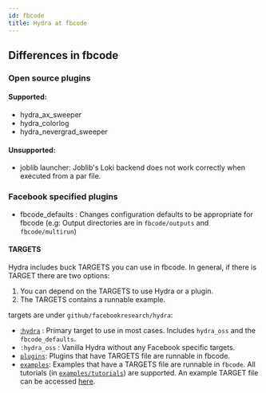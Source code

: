 ```yaml
---
id: fbcode
title: Hydra at fbcode
---
```


## Differences in fbcode

### Open source plugins
#### Supported:
 - hydra_ax_sweeper
 - hydra_colorlog
 - hydra_nevergrad_sweeper
 
#### Unsupported:
 - joblib launcher: Joblib's Loki backend does not work correctly when executed from a par file.

### Facebook specified plugins
 - fbcode_defaults : Changes configuration defaults to be appropriate for fbcode (e.g: Output directories are in `fbcode/outputs` and `fbcode/multirun`)

#### TARGETS
Hydra includes buck TARGETS you can use in fbcode. In general, if there is TARGET there are two options:
1. You can depend on the TARGETS to use Hydra or a plugin.
2. The TARGETS contains a runnable example.

targets are under `github/facebookresearch/hydra`:
- [:`hydra`](https://www.internalfb.com/intern/diffusion/FBS/browsedir/master/fbcode/github/facebookresearch/hydra) : Primary target to use in most cases. Includes `hydra_oss` and the `fbcode_defaults`.
- `:hydra_oss` : Vanilla Hydra without any Facebook specific targets.
- [`plugins`](https://www.internalfb.com/intern/diffusion/FBS/browsedir/master/fbcode/github/facebookresearch/hydra/plugins): Plugins that have TARGETS file are runnable in fbcode.
- [`examples`](https://www.internalfb.com/intern/diffusion/FBS/browsedir/master/fbcode/github/facebookresearch/hydra/examples): Examples that have a TARGETS file are runnable in `fbcode`. All tutorials (in [`examples/tutorials`](https://www.internalfb.com/intern/diffusion/FBS/browsedir/master/fbcode/github/facebookresearch/hydra/examples)) are supported. An example TARGET file can be accessed [here](https://www.internalfb.com/intern/diffusion/FBS/browsedir/master/fbcode/github/facebookresearch/hydra/examples/tutorials/basic/your_first_hydra_app/5_composition).